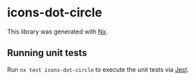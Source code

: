 # icons-dot-circle

This library was generated with [Nx](https://nx.dev).

## Running unit tests

Run `nx test icons-dot-circle` to execute the unit tests via [Jest](https://jestjs.io).
